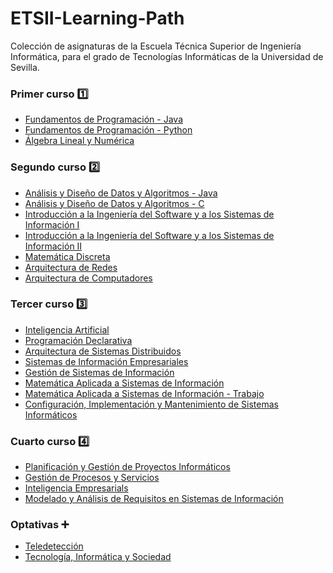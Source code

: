 # ETSII-Learning-Path
Colección de asignaturas de la Escuela Técnica Superior de Ingeniería Informática, para el grado de Tecnologías Informáticas de la Universidad de Sevilla.


### Primer curso :one:

* <a href="https://github.com/Fertry/ProyectosETSIIJava">Fundamentos de Programación - Java</a>
* <a href="https://github.com/Fertry/ProyectosETSIIPython">Fundamentos de Programación - Python</a>
* <a href="https://github.com/Fertry/SageMath_ALN">Álgebra Lineal y Numérica</a>


### Segundo curso :two:

* <a href="https://github.com/Fertry/JAVA_ADDA_2020">Análisis y Diseño de Datos y Algoritmos - Java</a>
* <a href="https://github.com/Fertry/C_ADDA_2020">Análisis y Diseño de Datos y Algoritmos - C</a>
* <a href="https://github.com/Fertry/IISSI1Database">Introducción a la Ingeniería del Software y a los Sistemas de Información I</a>
* <a href="https://github.com/Fertry/IISSI2WebApp">Introducción a la Ingeniería del Software y a los Sistemas de Información II</a>
* <a href="https://github.com/Fertry/SageMath_MD">Matemática Discreta</a>
* <a href="https://github.com/Fertry/Wireshark_AR">Arquitectura de Redes</a>
* <a href="https://github.com/Fertry/VisualMips_AC">Arquitectura de Computadores</a>


### Tercer curso :three:

* <a href="https://github.com/ETSIIWorkgroup/Python_IA">Inteligencia Artificial</a>
* <a href="https://github.com/ETSIIWorkgroup/Haskell_PD">Programación Declarativa</a>
* <a href="https://github.com/ETSIIWorkgroup/ASD">Arquitectura de Sistemas Distribuidos</a>
* <a href="https://github.com/Fertry/SIE">Sistemas de Información Empresariales</a>
* <a href="https://github.com/Fertry/GSI">Gestión de Sistemas de Información</a>
* <a href="https://github.com/Fertry/SageMath_MASI">Matemática Aplicada a Sistemas de Información</a>
* <a href="https://github.com/Fertry/MASI">Matemática Aplicada a Sistemas de Información - Trabajo</a>
* <a href="https://github.com/Fertry/Shell_CIMSI">Configuración, Implementación y Mantenimiento de Sistemas Informáticos</a>


### Cuarto curso :four:

* <a href="https://github.com/ETSIIWorkgroup/Proyecto_PGPI">Planificación y Gestión de Proyectos Informáticos</a>
* <a href="https://github.com/ETSIIWorkgroup/BPMN_GPS">Gestión de Procesos y Servicios</a>
* <a href="https://github.com/ETSIIWorkgroup/IE">Inteligencia Empresarials</a>
* <a href="https://github.com/ETSIIWorkgroup/MARSI">Modelado y Análisis de Requisitos en Sistemas de Información</a>

### Optativas :heavy_plus_sign:

* <a href="https://github.com/Fertry/Teledeteccion">Teledetección</a>
* <a href="https://github.com/Fertry/Proyecto_TIS">Tecnología, Informática y Sociedad</a>
